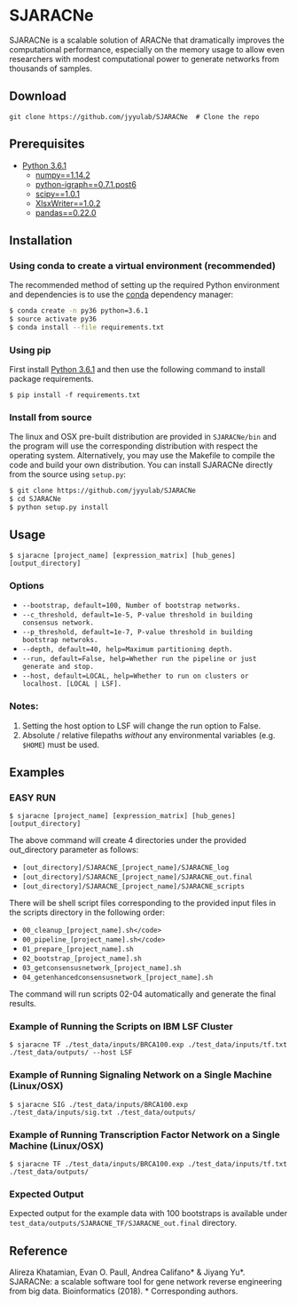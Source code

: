 # SJARACNe
SJARACNe is a scalable solution of ARACNe that dramatically improves the computational 
performance, especially on the memory usage to allow even researchers with modest 
computational power to generate networks from thousands of samples.


## Download
```git clone https://github.com/jyyulab/SJARACNe  # Clone the repo```


## Prerequisites
* [Python 3.6.1](https://www.python.org/downloads/)
	* [numpy==1.14.2](https://www.scipy.org/scipylib/download.html)
	* [python-igraph==0.7.1.post6](https://igraph.org/python/)
	* [scipy==1.0.1](https://www.scipy.org/install.html)
	* [XlsxWriter==1.0.2](https://xlsxwriter.readthedocs.io/)
	* [pandas==0.22.0](https://pandas.pydata.org/)


## Installation
### Using conda to create a virtual environment (recommended)
The recommended method of setting up the required Python environment and dependencies is to use the
[conda](https://conda.io/en/latest/) dependency manager:

```bash
$ conda create -n py36 python=3.6.1
$ source activate py36
$ conda install --file requirements.txt
```

### Using pip
First install [Python 3.6.1](https://www.python.org/downloads/) and then use the following command to install package requirements.

```$ pip install -f requirements.txt```


### Install from source
The linux and OSX pre-built distribution are provided in `SJARACNe/bin` and the program will use the corresponding 
distribution with respect the operating system. Alternatively, you may use the Makefile to compile the code and build your own distribution.
You can install SJARACNe directly from the source using `setup.py`:

```bash
$ git clone https://github.com/jyyulab/SJARACNe
$ cd SJARACNe
$ python setup.py install
```


## Usage
```$ sjaracne [project_name] [expression_matrix] [hub_genes] [output_directory]```

### Options
* ```--bootstrap, default=100, Number of bootstrap networks.```
* ```--c_threshold, default=1e-5, P-value threshold in building consensus network.```
* ```--p_threshold, default=1e-7, P-value threshold in building bootstrap netwroks.```
* ```--depth, default=40, help=Maximum partitioning depth.```
* ```--run, default=False, help=Whether run the pipeline or just generate and stop.```
* ```--host, default=LOCAL, help=Whether to run on clusters or localhost. [LOCAL | LSF].```

### Notes:
1. Setting the host option to LSF will change the run option to False.
2. Absolute / relative filepaths _without_ any environmental variables (e.g. `$HOME`) must be used.


## Examples
### EASY RUN
```$ sjaracne [project_name] [expression_matrix] [hub_genes] [output_directory]```

The above command will create 4 directories under the provided out_directory parameter as follows:

* ```[out_directory]/SJARACNE_[project_name]/SJARACNE_log```
* ```[out_directory]/SJARACNE_[project_name]/SJARACNE_out.final```
* ```[out_directory]/SJARACNE_[project_name]/SJARACNE_scripts```

There will be shell script files corresponding to the provided input files in the scripts 
directory in the following order:

* ```00_cleanup_[project_name].sh</code>```
* ```00_pipeline_[project_name].sh</code>```
* ```01_prepare_[project_name].sh```
* ```02_bootstrap_[project_name].sh```
* ```03_getconsensusnetwork_[project_name].sh```
* ```04_getenhancedconsensusnetwork_[project_name].sh```

The command will run scripts 02-04 automatically and generate the final results.


### Example of Running the Scripts on IBM LSF Cluster
```$ sjaracne TF ./test_data/inputs/BRCA100.exp ./test_data/inputs/tf.txt ./test_data/outputs/ --host LSF```

### Example of Running Signaling Network on a Single Machine (Linux/OSX)
```$ sjaracne SIG ./test_data/inputs/BRCA100.exp ./test_data/inputs/sig.txt ./test_data/outputs/```

### Example of Running Transcription Factor Network on a Single Machine (Linux/OSX)
```$ sjaracne TF ./test_data/inputs/BRCA100.exp ./test_data/inputs/tf.txt ./test_data/outputs/```

### Expected Output
Expected output for the example data with 100 bootstraps is available under 
```test_data/outputs/SJARACNE_TF/SJARACNE_out.final``` directory.


## Reference
Alireza Khatamian, Evan O. Paull, Andrea Califano* & Jiyang Yu*. SJARACNe: a scalable software tool for gene network reverse engineering from big data. Bioinformatics (2018). * Corresponding authors.
